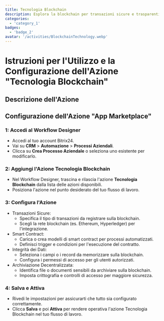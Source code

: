 ```yaml
---
title: Tecnologia Blockchain  
description: Esplora la blockchain per transazioni sicure e trasparenti.  
categories:  
  - 'category_1'  
badges:  
  - 'badge_2'  
avatar: '/activities/BlockchainTechnology.webp'  
---  
```

# Istruzioni per l'Utilizzo e la Configurazione dell'Azione "Tecnologia Blockchain"  

## Descrizione dell'Azione  

## **Configurazione dell'Azione "App Marketplace"**  

### 1: Accedi al Workflow Designer  
- Accedi al tuo account Bitrix24.  
- Vai su **CRM** > **Automazione** > **Processi Aziendali**.  
- Clicca su **Crea Processo Aziendale** o seleziona uno esistente per modificarlo.  

### 2: Aggiungi l'Azione Tecnologia Blockchain  
- Nel Workflow Designer, trascina e rilascia l'azione **Tecnologia Blockchain** dalla lista delle azioni disponibili.  
- Posiziona l'azione nel punto desiderato del tuo flusso di lavoro.  

### 3: Configura l'Azione  
- Transazioni Sicure:  
  - Specifica il tipo di transazioni da registrare sulla blockchain.  
  - Scegli la rete blockchain (es. Ethereum, Hyperledger) per l'integrazione.  
- Smart Contract:  
  - Carica o crea modelli di smart contract per processi automatizzati.  
  - Definisci trigger e condizioni per l'esecuzione del contratto.  
- Integrità dei Dati:  
  - Seleziona i campi o i record da memorizzare sulla blockchain.  
  - Configura i permessi di accesso per gli utenti autorizzati.  
- Archiviazione Decentralizzata:  
  - Identifica file o documenti sensibili da archiviare sulla blockchain.  
  - Imposta crittografia e controlli di accesso per maggiore sicurezza.  

### 4: Salva e Attiva  
- Rivedi le impostazioni per assicurarti che tutto sia configurato correttamente.  
- Clicca **Salva** e poi **Attiva** per rendere operativa l'azione Tecnologia Blockchain nel tuo flusso di lavoro.